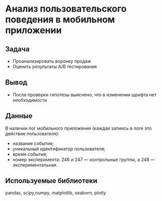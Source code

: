 # Анализ пользовательского поведения в мобильном приложении

## Задача

- Проанализировать воронку продаж
- Оценить результаты A/B тестирования
## Вывод

- После проверки гипотезы выяснено, что в изменении шрифта нет необходимости

## Данные

В наличии лог мобильного приложения (каждая запиись в логе это действие пользователя):

* название события;
* уникальный идентификатор пользователя;
* время события;
* номер эксперимента: 246 и 247 — контрольные группы, а 248 — экспериментальная.
    
## Используемые библиотеки

pandas, scipy,numpy, matplotlib, seaborn, plotly


